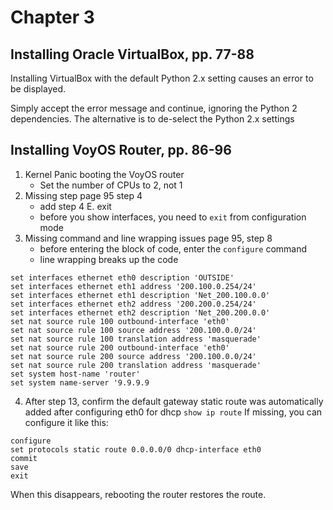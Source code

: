 # Chapter 3

## Installing Oracle VirtualBox, pp. 77-88
Installing VirtualBox with the default Python 2.x setting causes an error to be displayed.

Simply accept the error message and continue, ignoring the Python 2 dependencies. The alternative is to de-select the Python 2.x settings

## Installing VoyOS Router, pp. 86-96

1. Kernel Panic booting the VoyOS router
    - Set the number of CPUs to 2, not 1
2. Missing step page 95 step 4
    - add step 4 E. exit
    - before you show interfaces, you need to `exit` from configuration mode
3. Missing command and line wrapping issues page 95, step 8
    - before entering the block of code, enter the `configure` command
    - line wrapping breaks up the code

```
set interfaces ethernet eth0 description 'OUTSIDE'
set interfaces ethernet eth1 address '200.100.0.254/24'
set interfaces ethernet eth1 description 'Net_200.100.0.0'
set interfaces ethernet eth2 address '200.200.0.254/24'
set interfaces ethernet eth2 description 'Net_200.200.0.0'
set nat source rule 100 outbound-interface 'eth0'
set nat source rule 100 source address '200.100.0.0/24'
set nat source rule 100 translation address 'masquerade'
set nat source rule 200 outbound-interface 'eth0'
set nat source rule 200 source address '200.100.0.0/24'
set nat source rule 200 translation address 'masquerade'
set system host-name 'router'
set system name-server '9.9.9.9
```
4. After step 13, confirm the default gateway static route was automatically added after configuring eth0 for dhcp
``` show ip route ```
If missing, you can configure it like this:
```
configure
set protocols static route 0.0.0.0/0 dhcp-interface eth0
commit
save
exit
```
When this disappears, rebooting the router restores the route.
